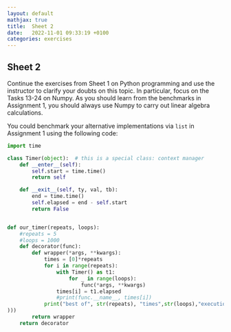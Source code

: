 ```yaml
---
layout: default
mathjax: true
title:  Sheet 2
date:   2022-11-01 09:33:19 +0100
categories: exercises 
---
```


## Sheet 2


Continue the exercises from Sheet 1 on Python programming and use the
instructor to clarify your doubts on this topic. In particular, focus
on the Tasks 13-24 on Numpy. As you should learn from the benchmarks
in Assignment 1, you should always use Numpy to carry out linear
algebra calculations.

You could benchmark your alternative implementations via `list` in
Assignment 1 using the following code:

```python
import time

class Timer(object):  # this is a special class: context manager
    def __enter__(self):
        self.start = time.time()
        return self

    def __exit__(self, ty, val, tb):
        end = time.time()
        self.elapsed = end - self.start
        return False


def our_timer(repeats, loops):
    #repeats = 5
    #loops = 1000
    def decorator(func):
        def wrapper(*args, **kwargs):
            times = [0]*repeats
            for i in range(repeats):
                with Timer() as t1:
                    for _ in range(loops):
                        func(*args, **kwargs)
                times[i] = t1.elapsed
                #print(func.__name__, times[i])
            print("best of", str(repeats), "times",str(loops),"executions for", func.__name__, str(min(times
)))
        return wrapper
    return decorator
```
